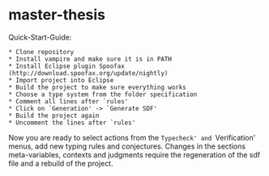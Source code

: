 master-thesis
=============

Quick-Start-Guide:

    * Clone repository
    * Install vampire and make sure it is in PATH
    * Install Eclipse plugin Spoofax (http://download.spoofax.org/update/nightly)
    * Import project into Eclipse
    * Build the project to make sure everything works
    * Choose a type system from the folder specification
    * Comment all lines after `rules'
    * Click on `Generation' -> `Generate SDF'
    * Build the project again
    * Uncomment the lines after `rules'

Now you are ready to select actions from the `Typecheck' and
`Verification' menus, add new typing rules and conjectures. Changes in
the sections meta-variables, contexts and judgments require the
regeneration of the sdf file and a rebuild of the project.